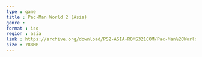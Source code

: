 ```yaml
---
type : game
title : Pac-Man World 2 (Asia)
genre : 
format : iso
region : asia
link : https://archive.org/download/PS2-ASIA-ROMS321COM/Pac-Man%20World%202%20%28Asia%29.7z
size : 788MB
---
```

